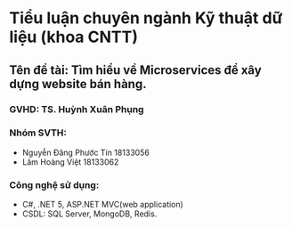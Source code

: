 # Tiểu luận chuyên ngành Kỹ thuật dữ liệu (khoa CNTT)
## Tên đề tài: Tìm hiểu về Microservices để xây dựng website bán hàng.
### GVHD: TS. Huỳnh Xuân Phụng
### Nhóm SVTH:
  - Nguyễn Đăng Phước Tín   18133056
  - Lâm Hoàng Việt 	        18133062
### Công nghệ sử dụng:
  - C#, .NET 5, ASP.NET MVC(web application)
  - CSDL: SQL Server, MongoDB, Redis.
